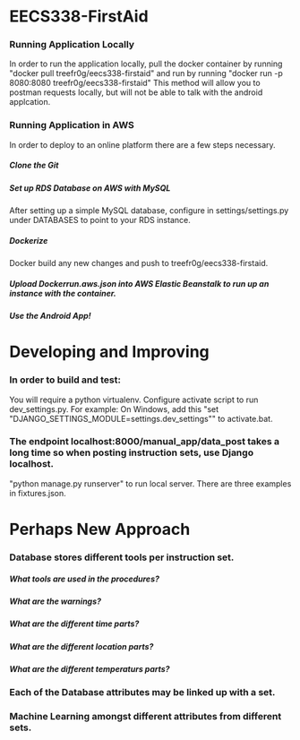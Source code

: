 # EECS338-FirstAid
### Running Application Locally
In order to run the application locally, pull the docker container by running "docker pull treefr0g/eecs338-firstaid" and run by running "docker run -p 8080:8080 treefr0g/eecs338-firstaid" This method will allow you to postman requests locally, but will not be able to talk with the android applcation.
### Running Application in AWS
In order to deploy to an online platform there are a few steps necessary.
##### Clone the Git
##### Set up RDS Database on AWS with MySQL
After setting up a simple MySQL database, configure in settings/settings.py under DATABASES to point to your RDS instance.
##### Dockerize
Docker build any new changes and push to treefr0g/eecs338-firstaid.
##### Upload Dockerrun.aws.json into AWS Elastic Beanstalk to run up an instance with the container.
##### Use the Android App!

# Developing and Improving
### In order to build and test:
You will require a python virtualenv. Configure activate script to run dev_settings.py.
For example: On Windows, add this "set "DJANGO_SETTINGS_MODULE=settings.dev_settings"" to activate.bat.
### The endpoint localhost:8000/manual_app/data_post takes a long time so when posting instruction sets, use Django localhost.
"python manage.py runserver" to run local server. There are three examples in fixtures.json.

# Perhaps New Approach
### Database stores different tools per instruction set.
##### What tools are used in the procedures?
##### What are the warnings?
##### What are the different time parts?
##### What are the different location parts?
##### What are the different temperaturs parts?

### Each of the Database attributes may be linked up with a set.

### Machine Learning amongst different attributes from different sets.
